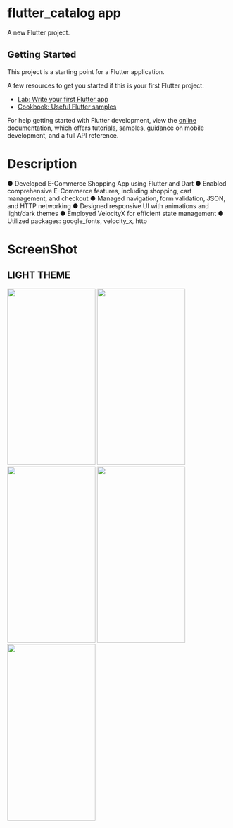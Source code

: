 # flutter_catalog app 

A new Flutter project.

## Getting Started

This project is a starting point for a Flutter application.

A few resources to get you started if this is your first Flutter project:

- [Lab: Write your first Flutter app](https://docs.flutter.dev/get-started/codelab)
- [Cookbook: Useful Flutter samples](https://docs.flutter.dev/cookbook)

For help getting started with Flutter development, view the
[online documentation](https://docs.flutter.dev/), which offers tutorials,
samples, guidance on mobile development, and a full API reference.

# Description

● Developed E-Commerce Shopping App using Flutter and Dart
● Enabled comprehensive E-Commerce features, including shopping, cart
management, and checkout
● Managed navigation, form validation, JSON, and HTTP networking
● Designed responsive UI with animations and light/dark themes
● Employed VelocityX for efficient state management
● Utilized packages: google_fonts, velocity_x, http

# ScreenShot

## LIGHT THEME 

<img src="https://github-production-user-asset-6210df.s3.amazonaws.com/86295742/261599383-d0561163-764d-4244-90eb-0d8f6ad3431e.jpg" width="200" height="400" /> <img src="https://github-production-user-asset-6210df.s3.amazonaws.com/86295742/261599829-1a33e6dc-0ad2-48ce-86ad-c9b3c10b4135.jpg" width="200" height="400" /> <img src="https://github-production-user-asset-6210df.s3.amazonaws.com/86295742/261599989-9a062cf4-02b2-48ea-b75b-b329c0ecaed9.jpg" width="200" height="400" /> <img src="https://github-production-user-asset-6210df.s3.amazonaws.com/86295742/261600136-bc9683f0-4c94-489e-a395-bb4ed30abd50.jpg" width="200" height="400" /><img src="https://github-production-user-asset-6210df.s3.amazonaws.com/86295742/261600285-a2900d0d-c2d3-4898-bc43-3963a329f765.jpg" width="200" height="400" />









